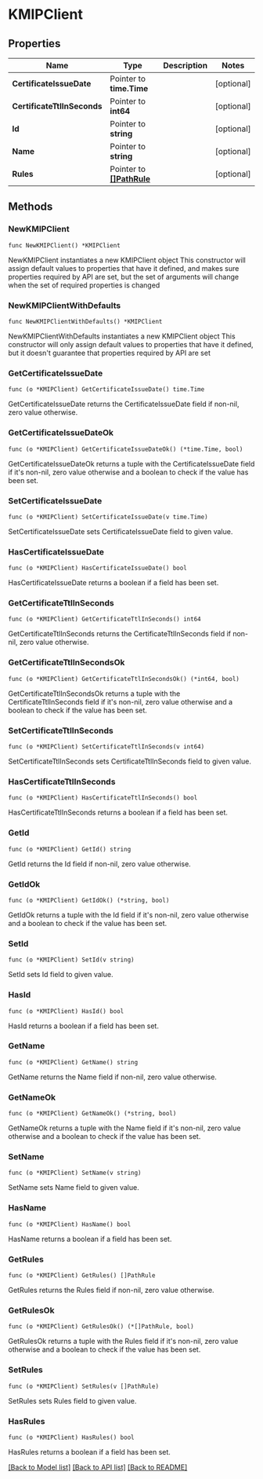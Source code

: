 # KMIPClient

## Properties

Name | Type | Description | Notes
------------ | ------------- | ------------- | -------------
**CertificateIssueDate** | Pointer to **time.Time** |  | [optional] 
**CertificateTtlInSeconds** | Pointer to **int64** |  | [optional] 
**Id** | Pointer to **string** |  | [optional] 
**Name** | Pointer to **string** |  | [optional] 
**Rules** | Pointer to [**[]PathRule**](PathRule.md) |  | [optional] 

## Methods

### NewKMIPClient

`func NewKMIPClient() *KMIPClient`

NewKMIPClient instantiates a new KMIPClient object
This constructor will assign default values to properties that have it defined,
and makes sure properties required by API are set, but the set of arguments
will change when the set of required properties is changed

### NewKMIPClientWithDefaults

`func NewKMIPClientWithDefaults() *KMIPClient`

NewKMIPClientWithDefaults instantiates a new KMIPClient object
This constructor will only assign default values to properties that have it defined,
but it doesn't guarantee that properties required by API are set

### GetCertificateIssueDate

`func (o *KMIPClient) GetCertificateIssueDate() time.Time`

GetCertificateIssueDate returns the CertificateIssueDate field if non-nil, zero value otherwise.

### GetCertificateIssueDateOk

`func (o *KMIPClient) GetCertificateIssueDateOk() (*time.Time, bool)`

GetCertificateIssueDateOk returns a tuple with the CertificateIssueDate field if it's non-nil, zero value otherwise
and a boolean to check if the value has been set.

### SetCertificateIssueDate

`func (o *KMIPClient) SetCertificateIssueDate(v time.Time)`

SetCertificateIssueDate sets CertificateIssueDate field to given value.

### HasCertificateIssueDate

`func (o *KMIPClient) HasCertificateIssueDate() bool`

HasCertificateIssueDate returns a boolean if a field has been set.

### GetCertificateTtlInSeconds

`func (o *KMIPClient) GetCertificateTtlInSeconds() int64`

GetCertificateTtlInSeconds returns the CertificateTtlInSeconds field if non-nil, zero value otherwise.

### GetCertificateTtlInSecondsOk

`func (o *KMIPClient) GetCertificateTtlInSecondsOk() (*int64, bool)`

GetCertificateTtlInSecondsOk returns a tuple with the CertificateTtlInSeconds field if it's non-nil, zero value otherwise
and a boolean to check if the value has been set.

### SetCertificateTtlInSeconds

`func (o *KMIPClient) SetCertificateTtlInSeconds(v int64)`

SetCertificateTtlInSeconds sets CertificateTtlInSeconds field to given value.

### HasCertificateTtlInSeconds

`func (o *KMIPClient) HasCertificateTtlInSeconds() bool`

HasCertificateTtlInSeconds returns a boolean if a field has been set.

### GetId

`func (o *KMIPClient) GetId() string`

GetId returns the Id field if non-nil, zero value otherwise.

### GetIdOk

`func (o *KMIPClient) GetIdOk() (*string, bool)`

GetIdOk returns a tuple with the Id field if it's non-nil, zero value otherwise
and a boolean to check if the value has been set.

### SetId

`func (o *KMIPClient) SetId(v string)`

SetId sets Id field to given value.

### HasId

`func (o *KMIPClient) HasId() bool`

HasId returns a boolean if a field has been set.

### GetName

`func (o *KMIPClient) GetName() string`

GetName returns the Name field if non-nil, zero value otherwise.

### GetNameOk

`func (o *KMIPClient) GetNameOk() (*string, bool)`

GetNameOk returns a tuple with the Name field if it's non-nil, zero value otherwise
and a boolean to check if the value has been set.

### SetName

`func (o *KMIPClient) SetName(v string)`

SetName sets Name field to given value.

### HasName

`func (o *KMIPClient) HasName() bool`

HasName returns a boolean if a field has been set.

### GetRules

`func (o *KMIPClient) GetRules() []PathRule`

GetRules returns the Rules field if non-nil, zero value otherwise.

### GetRulesOk

`func (o *KMIPClient) GetRulesOk() (*[]PathRule, bool)`

GetRulesOk returns a tuple with the Rules field if it's non-nil, zero value otherwise
and a boolean to check if the value has been set.

### SetRules

`func (o *KMIPClient) SetRules(v []PathRule)`

SetRules sets Rules field to given value.

### HasRules

`func (o *KMIPClient) HasRules() bool`

HasRules returns a boolean if a field has been set.


[[Back to Model list]](../README.md#documentation-for-models) [[Back to API list]](../README.md#documentation-for-api-endpoints) [[Back to README]](../README.md)


